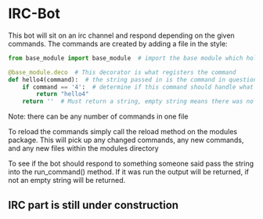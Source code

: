 # IRC-Bot
This bot will sit on an irc channel and respond depending on the given commands. The commands are created by adding a file in the style:

``` python
from base_module import base_module  # import the base module which holds most of the logic

@base_module.deco  # This decorator is what registers the command
def hello4(command):  # the string passed in is the command in question
    if command == '4':  # determine if this command should handle what the other person said or not
        return "hello4"
    return ''  # Must return a string, empty string means there was no match for the input string
```

Note: there can be any number of commands in one file

To reload the commands simply call the reload method on the modules package. 
This will pick up any changed commands, any new commands, and any new files within the modules directory

To see if the bot should respond to something someone said pass the string into the run_command() method. If it was run the output will be returned, if not an empty string will be returned.

## IRC part is still under construction
